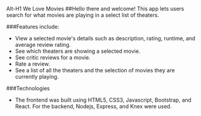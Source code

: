 Alt-H1 We Love Movies
##Hello there and welcome! 
This app lets users search for what movies are playing in a select list of theaters.

###Features include:

+ View a selected movie's details such as description, rating, runtime, and average review rating.
+ See which theaters are showing a selected movie.
+ See critic reviews for a movie.
+ Rate a review.
+ See a list of all the theaters and the selection of movies they are currently playing.

###Technologies
+ The frontend was built using HTML5, CSS3, Javascript, Bootstrap, and React. For the backend, Nodejs, Express, and Knex were used.
